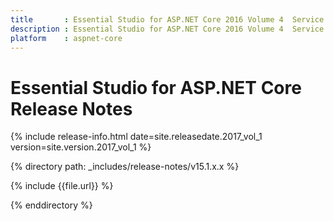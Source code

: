 ```yaml
---
title 		: Essential Studio for ASP.NET Core 2016 Volume 4  Service Pack 1  Release Notes
description : Essential Studio for ASP.NET Core 2016 Volume 4  Service Pack 1  Release Notes
platform 	: aspnet-core
---
```


# Essential Studio for ASP.NET Core Release Notes

{% include release-info.html date=site.releasedate.2017_vol_1 version=site.version.2017_vol_1 %} 

{% directory path: _includes/release-notes/v15.1.x.x %}

{% include {{file.url}} %}

{% enddirectory %}